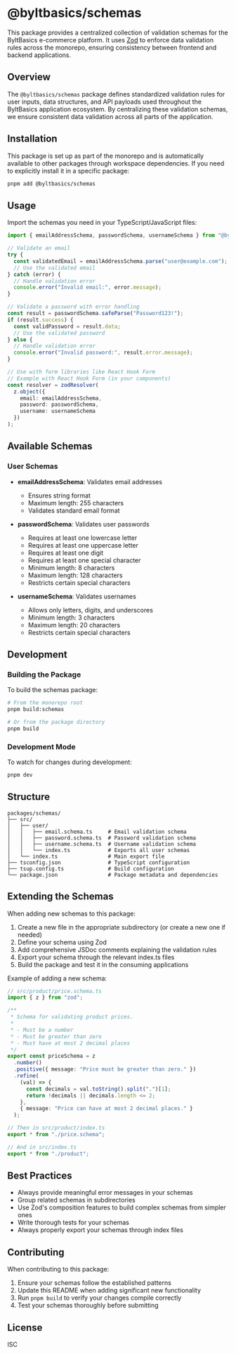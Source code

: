 # @byltbasics/schemas

This package provides a centralized collection of validation schemas for the ByltBasics e-commerce platform. It uses [Zod](https://github.com/colinhacks/zod) to enforce data validation rules across the monorepo, ensuring consistency between frontend and backend applications.

## Overview

The `@byltbasics/schemas` package defines standardized validation rules for user inputs, data structures, and API payloads used throughout the ByltBasics application ecosystem. By centralizing these validation schemas, we ensure consistent data validation across all parts of the application.

## Installation

This package is set up as part of the monorepo and is automatically available to other packages through workspace dependencies. If you need to explicitly install it in a specific package:

```bash
pnpm add @byltbasics/schemas
```

## Usage

Import the schemas you need in your TypeScript/JavaScript files:

```typescript
import { emailAddressSchema, passwordSchema, usernameSchema } from "@byltbasics/schemas";

// Validate an email
try {
  const validatedEmail = emailAddressSchema.parse("user@example.com");
  // Use the validated email
} catch (error) {
  // Handle validation error
  console.error("Invalid email:", error.message);
}

// Validate a password with error handling
const result = passwordSchema.safeParse("Password123!");
if (result.success) {
  const validPassword = result.data;
  // Use the validated password
} else {
  // Handle validation error
  console.error("Invalid password:", result.error.message);
}

// Use with form libraries like React Hook Form
// Example with React Hook Form (in your components)
const resolver = zodResolver(
  z.object({
    email: emailAddressSchema,
    password: passwordSchema,
    username: usernameSchema
  })
);
```

## Available Schemas

### User Schemas

- **emailAddressSchema**: Validates email addresses
  - Ensures string format
  - Maximum length: 255 characters
  - Validates standard email format

- **passwordSchema**: Validates user passwords
  - Requires at least one lowercase letter
  - Requires at least one uppercase letter
  - Requires at least one digit
  - Requires at least one special character
  - Minimum length: 8 characters
  - Maximum length: 128 characters
  - Restricts certain special characters

- **usernameSchema**: Validates usernames
  - Allows only letters, digits, and underscores
  - Minimum length: 3 characters
  - Maximum length: 20 characters
  - Restricts certain special characters

## Development

### Building the Package

To build the schemas package:

```bash
# From the monorepo root
pnpm build:schemas

# Or from the package directory
pnpm build
```

### Development Mode

To watch for changes during development:

```bash
pnpm dev
```

## Structure

```
packages/schemas/
├── src/
│   ├── user/
│   │   ├── email.schema.ts     # Email validation schema
│   │   ├── password.schema.ts  # Password validation schema
│   │   ├── username.schema.ts  # Username validation schema
│   │   └── index.ts            # Exports all user schemas
│   └── index.ts                # Main export file
├── tsconfig.json               # TypeScript configuration
├── tsup.config.ts              # Build configuration
└── package.json                # Package metadata and dependencies
```

## Extending the Schemas

When adding new schemas to this package:

1. Create a new file in the appropriate subdirectory (or create a new one if needed)
2. Define your schema using Zod
3. Add comprehensive JSDoc comments explaining the validation rules
4. Export your schema through the relevant index.ts files
5. Build the package and test it in the consuming applications

Example of adding a new schema:

```typescript
// src/product/price.schema.ts
import { z } from "zod";

/**
 * Schema for validating product prices.
 * 
 * - Must be a number
 * - Must be greater than zero
 * - Must have at most 2 decimal places
 */
export const priceSchema = z
  .number()
  .positive({ message: "Price must be greater than zero." })
  .refine(
    (val) => {
      const decimals = val.toString().split(".")[1];
      return !decimals || decimals.length <= 2;
    },
    { message: "Price can have at most 2 decimal places." }
  );

// Then in src/product/index.ts
export * from "./price.schema";

// And in src/index.ts
export * from "./product";
```

## Best Practices

- Always provide meaningful error messages in your schemas
- Group related schemas in subdirectories
- Use Zod's composition features to build complex schemas from simpler ones
- Write thorough tests for your schemas
- Always properly export your schemas through index files

## Contributing

When contributing to this package:

1. Ensure your schemas follow the established patterns
2. Update this README when adding significant new functionality
3. Run `pnpm build` to verify your changes compile correctly
4. Test your schemas thoroughly before submitting

## License

ISC
